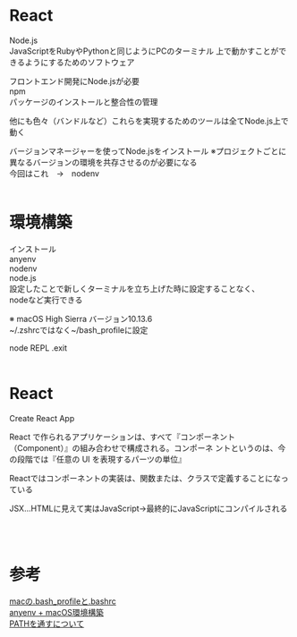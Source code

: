 # React

Node.js  
JavaScriptをRubyやPythonと同じようにPCのターミナル
上で動かすことができるようにするためのソフトウェア

フロントエンド開発にNode.jsが必要  
npm  
パッケージのインストールと整合性の管理

他にも色々（バンドルなど）これらを実現するためのツールは全てNode.js上で動く

バージョンマネージャーを使ってNode.jsをインストール
※プロジェクトごとに異なるバージョンの環境を共存させるのが必要になる  
今回はこれ　→　nodenv
<BR>
<BR>
# 環境構築
インストール  
anyenv  
nodenv  
node.js  
設定したことで新しくターミナルを立ち上げた時に設定することなく、  
nodeなど実行できる


※ macOS High Sierra バージョン10.13.6  
 ~/.zshrcではなく~/bash_profileに設定

node REPL .exit
<BR>
<BR>
# React

Create React App

React で作られるアプリケーションは、すべて『コンポーネント（Component）』の組み合わせで構成される。コンポーネ
ントというのは、今の段階では『任意の UI を表現するパーツの単位』

Reactではコンポーネントの実装は、関数または、クラスで定義することになっている

JSX...HTMLに見えて実はJavaScript→最終的にJavaScriptにコンパイルされる

<BR>
<BR>

# 参考　　
[macの.bash_profileと.bashrc](https://qiita.com/Yuuki557/items/bda36910605b308122d2)  
[anyenv + macOS環境構築](https://qiita.com/rinpa/items/81766cd6a7b23dea9f3c)  
[PATHを通すについて](https://qiita.com/HANYA/items/1bf072343ef12deeb974)  



